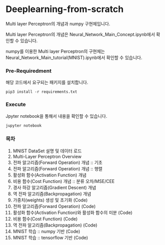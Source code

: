# Deeplearning-from-scratch

Multi layer Perceptron의 개념과 numpy 구현체입니다.
 
Multi layer Perceptron의 개념은 Neural_Network_Main_Concept.ipynb에서 확인할 수 있습니다.

numpy를 이용한 Multi layer Perceptron의 구현체는 Neural_Network_Main_tutorial(MNIST).ipynb에서 확인할 수 있습니다.
### Pre-Requiredment

해당 코드에서 요구되는 패키지를 설치합니다.

```
pip3 install -r requirements.txt
```

### Execute

Jpyter notebook을 통해서 내용을 확인할 수 있습니다.

```
jupyter notebook
```

### 목차

1. MNIST DataSet 설명 및 데이터 로드
2. Multi-Layer Perceptron Overview
3. 전파 알고리즘(Forward Operation) 개념 :: 기초
4. 전파 알고리즘(Forward Operation) 개념 :: 행렬
5. 활성화 함수(Activation Function) 개념
6. 비용 함수(Cost Function) 개념 :: 분류 오차/MSE/CEE
7. 경사 하강 알고리즘(Gradient Descent) 개념
8. 역 전파 알고리즘(Backpropagation) 개념
9. 가중치(weights) 생성 및 초기화 (Code)
10. 전파 알고리즘(Forward Operation) (Code)
11. 활성화 함수(Activation Function)와 활성화 함수의 미분 (Code)
12. 비용 함수(Cost Function) (Code)
13. 역 전파 알고리즘(Backpropagation) (Code)
14. MNIST 학습 :: numpy 기반 (Code)
15. MNIST 학습 :: tensorflow 기반 (Code)